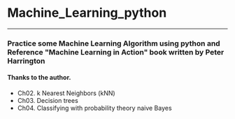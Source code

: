 # Machine_Learning_python
---
### Practice some Machine Learning Algorithm using python and Reference "Machine Learning in Action" book written by Peter Harrington
#### Thanks to the author.

- Ch02. k Nearest Neighbors (kNN)
- Ch03. Decision trees
- Ch04. Classifying with probability theory naive Bayes
